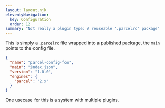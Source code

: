 ```yaml
---
layout: layout.njk
eleventyNavigation:
  key: Configuration
  order: 12
summary: "Not really a plugin type: A reuseable '.parcelrc' package"
---
```


This is simply a [`.parcelrc`](/configuration/plugin-configuration/) file wrapped into a published package, the `main` points to the config file.

```json
{
  "name": "parcel-config-foo",
  "main": "index.json",
  "version": "1.0.0",
  "engines": {
    "parcel": "2.x"
  }
}
```

One usecase for this is a system with multiple plugins.
